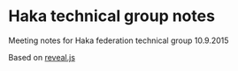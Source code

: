 # Haka technical group notes

Meeting notes for Haka federation technical group 10.9.2015

Based on [reveal.js](https://github.com/hakimel/reveal.js)